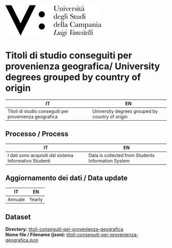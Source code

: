 <img src="../assets/images/Universita_Vanvitelli_Logo_pos.png" alt="Universit&agrave; degli Studi della Campania L. Vanvitelli" data-canonical-src="../assets/images/Universita_Vanvitelli_Logo_pos.png" width="300" />


# Titoli di studio conseguiti per provenienza geografica/ University degrees grouped by country of origin
|IT|EN|
|-|-|
|Titoli di studio conseguiti per provenienza geografica|University degrees grouped by country of origin|


## Processo / Process
|IT|EN|
|-|-|
|I dati sono acquisiti dal sistema Informativo Studenti|Data is collected from Students Information System|

## Aggiornamento dei dati / Data update
|IT|EN|
|-|-|
|Annuale|Yearly|

## Dataset
**Directory:**  [titoli-conseguiti-per-provenienza-geografica](../data/titoli-conseguiti-per-provenienza-geografica/)<br>
**Nome file / Filename (json):** [titoli-conseguiti-per-provenienza-geografica.json](../data/titoli-conseguiti-per-provenienza-geografica/titoli-conseguiti-per-provenienza-geografica.json)<br>
